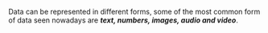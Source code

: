 Data can be represented in different forms, some of the most common form of data seen nowadays are ***text, numbers, images, audio and video***.